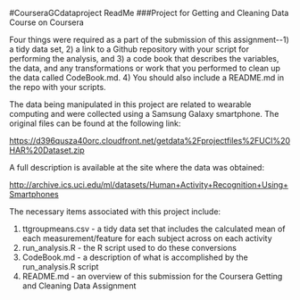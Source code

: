 #CourseraGCdataproject ReadMe
###Project for Getting and Cleaning Data Course on Coursera

Four things were required as a part of the submission of this assignment--1) a tidy data set, 2) a link to a Github repository with your script for performing the analysis, and 3) a code book that describes the variables, the data, and any transformations or work that you performed to clean up the data called CodeBook.md. 4) You should also include a README.md in the repo with your scripts. 

The data being manipulated in this project are related to wearable computing and were collected using a Samsung Galaxy smartphone. The original files can be found at the following link:

https://d396qusza40orc.cloudfront.net/getdata%2Fprojectfiles%2FUCI%20HAR%20Dataset.zip

A full description is available at the site where the data was obtained:

http://archive.ics.uci.edu/ml/datasets/Human+Activity+Recognition+Using+Smartphones

The necessary items associated with this project include:

1) ttgroupmeans.csv - a tidy data set that includes the calculated mean of each measurement/feature for each subject across on each activity
2) run_analysis.R - the R script used to do these conversions
3) CodeBook.md - a description of what is accomplished by the run_analysis.R script
4) README.md - an overview of this submission for the Coursera Getting and Cleaning Data Assignment
